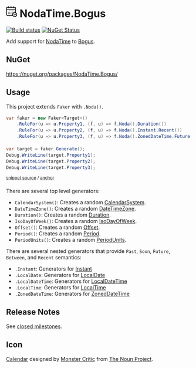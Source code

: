 <!--
GENERATED FILE - DO NOT EDIT
This file was generated by [MarkdownSnippets](https://github.com/SimonCropp/MarkdownSnippets).
Source File: /readme.source.md
To change this file edit the source file and then run MarkdownSnippets.
-->

# <img src="/src/icon.png" height="30px"> NodaTime.Bogus

[![Build status](https://ci.appveyor.com/api/projects/status/5if48t86ivcnrits/branch/master?svg=true)](https://ci.appveyor.com/project/SimonCropp/NodaTime-Bogus)
[![NuGet Status](https://img.shields.io/nuget/v/NodaTime.Bogus.svg?cacheSeconds=86400)](https://www.nuget.org/packages/NodaTime.Bogus/)

Add support for [NodaTime](https://nodatime.org/) to [Bogus](https://github.com/bchavez/Bogus).


## NuGet

https://nuget.org/packages/NodaTime.Bogus/


## Usage

This project extends `Faker` with `.Noda()`.

<!-- snippet: usage -->
<a id='snippet-usage'/></a>
```cs
var faker = new Faker<Target>()
    .RuleFor(u => u.Property1, (f, u) => f.Noda().Duration())
    .RuleFor(u => u.Property2, (f, u) => f.Noda().Instant.Recent())
    .RuleFor(u => u.Property3, (f, u) => f.Noda().ZonedDateTime.Future());

var target = faker.Generate();
Debug.WriteLine(target.Property1);
Debug.WriteLine(target.Property2);
Debug.WriteLine(target.Property3);
```
<sup>[snippet source](/src/Tests/FakerUsage.cs#L11-L21) / [anchor](#snippet-usage)</sup>
<!-- endsnippet -->

There are several top level generators:

 * `CalendarSystem()`: Creates a random [CalendarSystem](https://nodatime.org/unstable/api/NodaTime.CalendarSystem.html).
 * `DateTimeZone()`: Creates a random [DateTimeZone](https://nodatime.org/unstable/api/NodaTime.DateTimeZone.html).
 * `Duration()`: Creates a random [Duration](https://nodatime.org/unstable/api/NodaTime.Duration.html).
 * `IsoDayOfWeek()`:  Creates a random [IsoDayOfWeek](https://nodatime.org/unstable/api/NodaTime.IsoDayOfWeek.html).
 * `Offset()`:  Creates a random [Offset](https://nodatime.org/unstable/api/NodaTime.Offset.html).
 * `Period()`:  Creates a random [Period](https://nodatime.org/unstable/api/NodaTime.Period.html).
 * `PeriodUnits()`:  Creates a random [PeriodUnits](https://nodatime.org/unstable/api/NodaTime.PeriodUnits.html).

There are several nested generators that provide `Past`, `Soon`, `Future`, `Between`, and `Recent` semantics:

 * `.Instant`: Generators for [Instant](https://nodatime.org/unstable/api/NodaTime.Instant.html)
 * `.LocalDate`: Generators for [LocalDate](https://nodatime.org/unstable/api/NodaTime.LocalDate.html)
 * `.LocalDateTime`: Generators for [LocalDateTime](https://nodatime.org/unstable/api/NodaTime.LocalDateTime.html)
 * `.LocalTime`: Generators for [LocalTime](https://nodatime.org/unstable/api/NodaTime.LocalTime.html)
 * `.ZonedDateTime`: Generators for [ZonedDateTime](https://nodatime.org/unstable/api/NodaTime.ZonedDateTime.html)


## Release Notes

See [closed milestones](../../milestones?state=closed).


## Icon

[Calendar](https://thenounproject.com/term/calendar/689871/) designed by [Monster Critic](https://thenounproject.com/monstercritic/) from [The Noun Project](https://thenounproject.com/monstercritic/).
